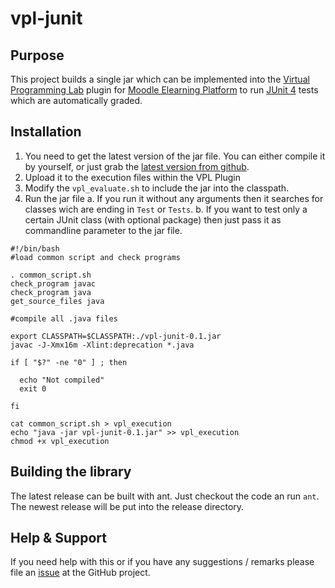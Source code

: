 vpl-junit
=========

Purpose
-------
This project builds a single jar which can be implemented into the [Virtual Programming Lab](http://vpl.dis.ulpgc.es/) plugin for [Moodle Elearning Platform](https://moodle.org/ ) to run [JUnit 4](https://junit.org/junit4/) tests which are automatically graded.


Installation
------------

1. You need to get the latest version of the jar file. You can either compile it by yourself, or just grab the [latest version from github](https://github.com/bytebang/junit-vpl/tree/master/release).
2. Upload it to the execution files within the VPL Plugin
3. Modify the `vpl_evaluate.sh` to include the jar into the classpath.
4. Run the jar file
	a. If you run it without any arguments then it searches for classes wich are ending in `Test` or `Tests`. 
	b. If you want to test only a certain JUnit class (with optional package) then just pass it as commandline parameter to the jar file.

``````````````````````````{.bash}
#!/bin/bash
#load common script and check programs

. common_script.sh
check_program javac
check_program java
get_source_files java

#compile all .java files

export CLASSPATH=$CLASSPATH:./vpl-junit-0.1.jar
javac -J-Xmx16m -Xlint:deprecation *.java

if [ "$?" -ne "0" ] ; then

  echo "Not compiled"
  exit 0

fi

cat common_script.sh > vpl_execution
echo "java -jar vpl-junit-0.1.jar" >> vpl_execution
chmod +x vpl_execution
``````````````````````````


Building the library
--------------------

The latest release can be built with ant. Just checkout the code an run `ant`. The newest release will be put into the release directory.


Help & Support
--------------

If you need help with this or if you have any suggestions / remarks please file an [issue](https://github.com/bytebang/vpl-junit/issues) at the GitHub project.